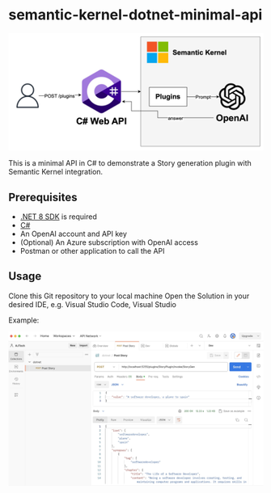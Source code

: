 # semantic-kernel-dotnet-minimal-api

![Semantic Kernel](SemanticKernel_dotnet.jpg)

This is a minimal API in C# to demonstrate a Story generation plugin with Semantic Kernel integration.

## Prerequisites

- [.NET 8 SDK](https://dotnet.microsoft.com/download/dotnet/8.0) is required
- [C#](https://marketplace.visualstudio.com/items?itemName=ms-dotnettools.csharp)
- An OpenAI account and API key
- (Optional) An Azure subscription with OpenAI access
- Postman or other application to call the API

## Usage

Clone this Git repository to your local machine
Open the Solution in your desired IDE, e.g. Visual Studio Code, Visual Studio

Example:

![Postman](Postman_StoryPlugin.jpg)